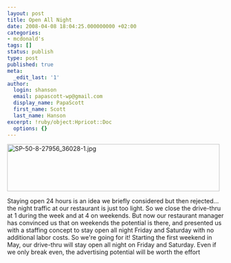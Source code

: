 ```yaml
---
layout: post
title: Open All Night
date: 2008-04-08 18:04:25.000000000 +02:00
categories:
- mcdonald's
tags: []
status: publish
type: post
published: true
meta:
  _edit_last: '1'
author:
  login: shanson
  email: papascott-wp@gmail.com
  display_name: PapaScott
  first_name: Scott
  last_name: Hanson
excerpt: !ruby/object:Hpricot::Doc
  options: {}
---
```

<p><img src="https://www.papascott.de/wordpress/wp-content/uploads/2008/04/sp-50-8-27956-36028-1.jpg" alt="SP-50-8-27956_36028-1.jpg" border="0" width="494" height="110" /></p>
<p>Staying open 24 hours is an idea we briefly considered but then rejected... the night traffic at our restaurant is just too light. So we close the drive-thru at 1 during the week and at 4 on weekends. But now our restaurant manager has convinced us that on weekends the potential is there, and presented us with a staffing concept to stay open all night Friday and Saturday with no additional labor costs. So we're going for it! Starting the first weekend in May, our drive-thru will stay open all night on Friday and Saturday. Even if we only break even, the advertising potential will be worth the effort</p>
